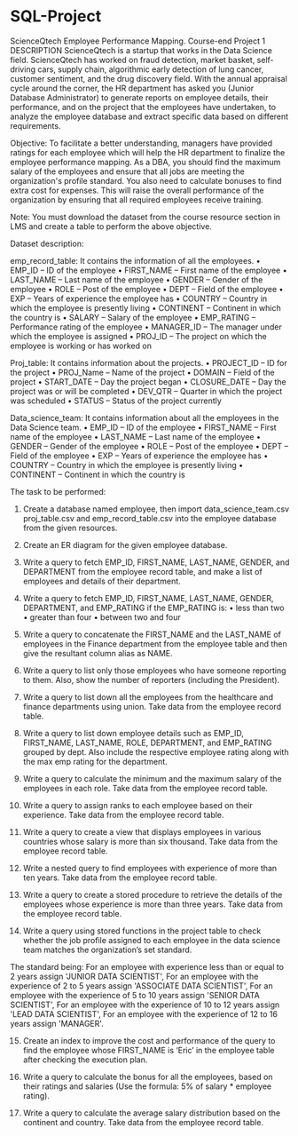 # SQL-Project
ScienceQtech Employee Performance Mapping.
Course-end Project 1
DESCRIPTION
ScienceQtech is a startup that works in the Data Science field. ScienceQtech has worked on fraud detection, market basket, self-driving cars, supply chain, algorithmic early detection of lung cancer, customer sentiment, and the drug discovery field. With the annual appraisal cycle around the corner, the HR department has asked you (Junior Database Administrator) to generate reports on employee details, their performance, and on the project that the employees have undertaken, to analyze the employee database and extract specific data based on different requirements.
 
Objective: 
To facilitate a better understanding, managers have provided ratings for each employee which will help the HR department to finalize the employee performance mapping. As a DBA, you should find the maximum salary of the employees and ensure that all jobs are meeting the organization's profile standard. You also need to calculate bonuses to find extra cost for expenses. This will raise the overall performance of the organization by ensuring that all required employees receive training.
 
Note: You must download the dataset from the course resource section in LMS and create a table to perform the above objective.

 
Dataset description:
 
emp_record_table: It contains the information of all the employees.
•	EMP_ID – ID of the employee
•	FIRST_NAME – First name of the employee
•	LAST_NAME – Last name of the employee
•	GENDER – Gender of the employee
•	ROLE – Post of the employee
•	DEPT – Field of the employee
•	EXP – Years of experience the employee has
•	COUNTRY – Country in which the employee is presently living
•	CONTINENT – Continent in which the country is
•	SALARY – Salary of the employee
•	EMP_RATING – Performance rating of the employee
•	MANAGER_ID – The manager under which the employee is assigned 
•	PROJ_ID – The project on which the employee is working or has worked on

 
Proj_table: It contains information about the projects.
•	PROJECT_ID – ID for the project
•	PROJ_Name – Name of the project
•	DOMAIN – Field of the project
•	START_DATE – Day the project began
•	CLOSURE_DATE – Day the project was or will be completed
•	DEV_QTR – Quarter in which the project was scheduled
•	STATUS – Status of the project currently
 
Data_science_team: It contains information about all the employees in the Data Science team.
•	EMP_ID – ID of the employee
•	FIRST_NAME – First name of the employee
•	LAST_NAME – Last name of the employee
•	GENDER – Gender of the employee
•	ROLE – Post of the employee
•	DEPT – Field of the employee
•	EXP – Years of experience the employee has
•	COUNTRY – Country in which the employee is presently living
•	CONTINENT – Continent in which the country is



 
The task to be performed: 
 
1.	Create a database named employee, then import data_science_team.csv proj_table.csv and emp_record_table.csv into the employee database from the given resources.
 
2.	Create an ER diagram for the given employee database.
 
3.	Write a query to fetch EMP_ID, FIRST_NAME, LAST_NAME, GENDER, and DEPARTMENT from the employee record table, and make a list of employees and details of their department.
 
4.	Write a query to fetch EMP_ID, FIRST_NAME, LAST_NAME, GENDER, DEPARTMENT, and EMP_RATING if the EMP_RATING is: 
•	less than two
•	greater than four 
•	between two and four
 
5.	Write a query to concatenate the FIRST_NAME and the LAST_NAME of employees in the Finance department from the employee table and then give the resultant column alias as NAME.
 
6.	Write a query to list only those employees who have someone reporting to them. Also, show the number of reporters (including the President).
7.	Write a query to list down all the employees from the healthcare and finance departments using union. Take data from the employee record table.
 
8.	Write a query to list down employee details such as EMP_ID, FIRST_NAME, LAST_NAME, ROLE, DEPARTMENT, and EMP_RATING grouped by dept. Also include the respective employee rating along with the max emp rating for the department.
 
9.	Write a query to calculate the minimum and the maximum salary of the employees in each role. Take data from the employee record table.
 
10.	Write a query to assign ranks to each employee based on their experience. Take data from the employee record table.
 
11.	Write a query to create a view that displays employees in various countries whose salary is more than six thousand. Take data from the employee record table.
 
12.	Write a nested query to find employees with experience of more than ten years. Take data from the employee record table.
 
13.	Write a query to create a stored procedure to retrieve the details of the employees whose experience is more than three years. Take data from the employee record table.
 
14.	Write a query using stored functions in the project table to check whether the job profile assigned to each employee in the data science team matches the organization’s set standard.
 
The standard being:
For an employee with experience less than or equal to 2 years assign 'JUNIOR DATA SCIENTIST',
For an employee with the experience of 2 to 5 years assign 'ASSOCIATE DATA SCIENTIST',
For an employee with the experience of 5 to 10 years assign 'SENIOR DATA SCIENTIST',
For an employee with the experience of 10 to 12 years assign 'LEAD DATA SCIENTIST',
For an employee with the experience of 12 to 16 years assign 'MANAGER'.
 
15.	Create an index to improve the cost and performance of the query to find the employee whose FIRST_NAME is ‘Eric’ in the employee table after checking the execution plan.
 
16.	Write a query to calculate the bonus for all the employees, based on their ratings and salaries (Use the formula: 5% of salary * employee rating).
 
17.	Write a query to calculate the average salary distribution based on the continent and country. Take data from the employee record table.


